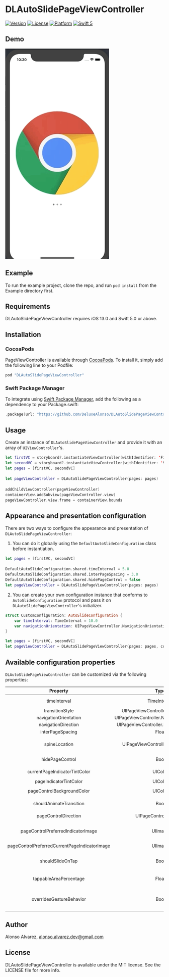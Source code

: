 # DLAutoSlidePageViewController

[![Version](https://img.shields.io/cocoapods/v/DLAutoSlidePageViewController.svg?style=flat)](https://cocoapods.org/pods/DLAutoSlidePageViewController)
[![License](https://img.shields.io/cocoapods/l/DLAutoSlidePageViewController.svg?style=flat)](https://cocoapods.org/pods/DLAutoSlidePageViewController)
[![Platform](https://img.shields.io/cocoapods/p/DLAutoSlidePageViewController.svg?style=flat)](https://cocoapods.org/pods/DLAutoSlidePageViewController)
[![Swift 5](https://img.shields.io/badge/Swift-5-orange.svg?style=flat)](https://developer.apple.com/swift/)

## Demo

![](Demo.gif)

## Example

To run the example project, clone the repo, and run `pod install` from the Example directory first.

## Requirements

DLAutoSlidePageViewController requires iOS 13.0 and Swift 5.0 or above.

## Installation

### CocoaPods

PageViewController is available through [CocoaPods](http://cocoapods.org). To install
it, simply add the following line to your Podfile:

```ruby
pod "DLAutoSlidePageViewController"
```

### Swift Package Manager

To integrate using [Swift Package Manager](https://swift.org/package-manager/), add the following as a dependency to your Package.swift:

```Swift
.package(url: "https://github.com/DeluxeAlonso/DLAutoSlidePageViewController.git", .upToNextMajor(from: "3.0.0"))
```

## Usage

Create an instance of `DLAutoSlidePageViewController` and provide it with an array of `UIViewController`'s.

```swift
let firstVC = storyboard?.instantiateViewController(withIdentifier: 'FirstVC')
let secondVC = storyboard?.instantiateViewController(withIdentifier: 'SecondVC')
let pages = [firstVC, secondVC]

let pageViewController = DLAutoSlidePageViewController(pages: pages)
                                                       
addChildViewController(pageViewController)
containerView.addSubview(pageViewController.view)
pageViewController.view.frame = containerView.bounds
```

## Appearance and presentation configuration

There are two ways to configure the appearance and presentation of `DLAutoSlidePageViewController`:

1) You can do it globally using the `DefaultAutoSlideConfiguration` class before instantiation.

```swift
let pages = [firstVC, secondVC]

DefaultAutoSlideConfiguration.shared.timeInterval = 5.0
DefaultAutoSlideConfiguration.shared.interPageSpacing = 3.0
DefaultAutoSlideConfiguration.shared.hidePageControl = false
let pageViewController = DLAutoSlidePageViewController(pages: pages)
```

2) You can create your own configuration instance that conforms to `AutoSlideConfiguration` protocol and pass it on `DLAutoSlidePageViewController`'s initializer.

```swift
struct CustomConfiguration: AutoSlideConfiguration {
    var timeInterval: TimeInterval = 10.0
    var navigationOrientation: UIPageViewController.NavigationOrientation = .vertical
}
```

```swift
let pages = [firstVC, secondVC]
let pageViewController = DLAutoSlidePageViewController(pages: pages, configuration: CustomConfiguration())
```

## Available configuration properties

`DLAutoSlidePageViewController` can be customized via the following properties:

| Property   |      Type      | Description |
|:----------:|:-------------:|------|
| timeInterval |  TimeInterval | Time interval to be used for each page automatic transition. |
| transitionStyle | UIPageViewController.TransitionStyle | Styles for the page-turn transition. |
| navigationOrientation | UIPageViewController.NavigationOrientation | Orientations for page-turn transitions. |
| navigationDirection | UIPageViewController.NavigationDirection | Directions for page-turn transitions. |
| interPageSpacing | Float | Space between pages. |
| spineLocation | UIPageViewController.SpineLocation | Locations for the spine. Only valid if the transition style is UIPageViewController.TransitionStyle.pageCurl. |
| hidePageControl | Bool | Decides if page control is going to be shown or not. |
| currentPageIndicatorTintColor | UIColor | The tint color to be used for the current page indicator. |
| pageIndicatorTintColor | UIColor | The tint color to be used for the page indicator. |
| pageControlBackgroundColor | UIColor | The background color to be used for the page control. |
| shouldAnimateTransition | Bool | Indicates whether the automatic transition is to be animated. |
| pageControlDirection | UIPageControl.Direction | Decribes the layout direction of a page control’s indicators. Available since iOS 16. |
| pageControlPreferredIndicatorImage | UIImage | The preferred image for indicators. Symbol images are recommended. Default is nil. Available since iOS 14. |
| pageControlPreferredCurrentPageIndicatorImage | UIImage | The preferred image for the current page indicator. Available since iOS 16. |
| shouldSlideOnTap | Bool | Indicates if the page controller should slide back/forward when the users taps on the left/right side. |
| tappableAreaPercentage | Float | Tappable area percentage used to detect taps on both sides: left and right. Defaults to 20%. Only used if shouldSlideOnTap is set to true. |
| overridesGestureBehavior | Bool | False by default. If set to true DLAutoSlidePageViewControllerGestureDelegate methods will be called if needed and shouldSlideOnTap property will be ignored. |


## Author

Alonso Alvarez, alonso.alvarez.dev@gmail.com

## License

DLAutoSlidePageViewController is available under the MIT license. See the LICENSE file for more info.
